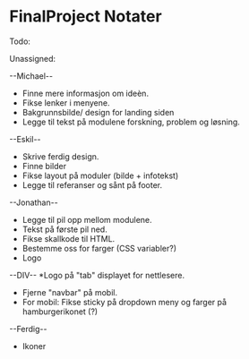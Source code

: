 # FinalProject Notater


Todo:

Unassigned:


--Michael--
* Finne mere informasjon om ideèn.
* Fikse lenker i menyene.
* Bakgrunnsbilde/ design for landing siden
* Legge til tekst på modulene forskning, problem og løsning.



--Eskil--
* Skrive ferdig design.
* Finne bilder
* Fikse layout på moduler (bilde + infotekst)
* Legge til referanser og sånt på footer.


--Jonathan--
* Legge til pil opp mellom modulene.
* Tekst på første pil ned.
* Fikse skallkode til HTML.
* Bestemme oss for farger (CSS variabler?)
* Logo

--DIV--
*Logo på "tab" displayet for nettlesere.
* Fjerne "navbar" på mobil. 
* For mobil: Fikse sticky på dropdown meny og farger på hamburgerikonet (?)

--Ferdig--
* Ikoner
